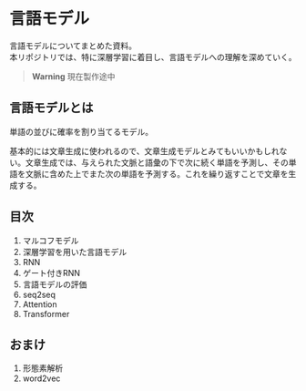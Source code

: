 # 言語モデル

言語モデルについてまとめた資料。  
本リポジトリでは、特に深層学習に着目し、言語モデルへの理解を深めていく。

> **Warning**
> 現在製作途中

## 言語モデルとは

単語の並びに確率を割り当てるモデル。

基本的には文章生成に使われるので、文章生成モデルとみてもいいかもしれない。文章生成では、与えられた文脈と語彙の下で次に続く単語を予測し、その単語を文脈に含めた上でまた次の単語を予測する。これを繰り返すことで文章を生成する。

## 目次

1. マルコフモデル
2. 深層学習を用いた言語モデル
3. RNN
4. ゲート付きRNN
5. 言語モデルの評価
6. seq2seq
7. Attention
8. Transformer

## おまけ

1. 形態素解析
2. word2vec